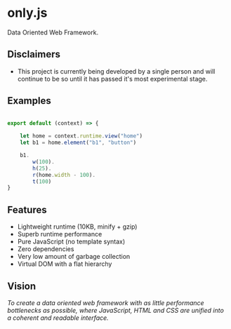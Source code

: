 # only.js 
Data Oriented Web Framework.

**Disclaimers**
------
+ This project is currently being developed by a single person and will continue to be so until
it has passed it's most experimental stage.

**Examples**
------
```javascript

export default (context) => {
    
    let home = context.runtime.view("home")
    let b1 = home.element("b1", "button")

    b1.
        w(100).
        h(25).
        r(home.width - 100).
        t(100)
}

```
**Features**
------
+ Lightweight runtime (10KB, minify + gzip)
+ Superb runtime performance
+ Pure JavaScript (no template syntax)
+ Zero dependencies
+ Very low amount of garbage collection
+ Virtual DOM with a flat hierarchy

**Vision**
------
*To create a data oriented web framework 
with as little performance bottlenecks as possible, where 
JavaScript, HTML and CSS are unified into a coherent and readable interface.*
